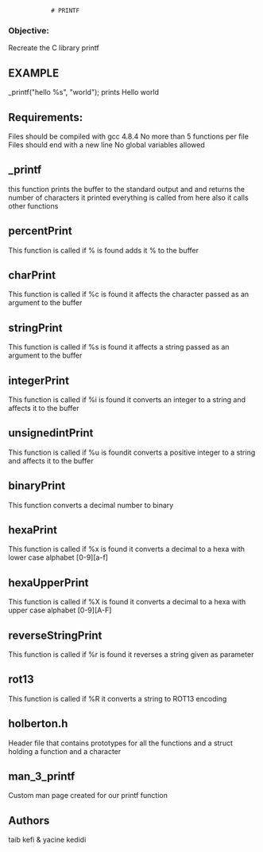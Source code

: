 				# PRINTF
### Objective:
Recreate the C library printf
## EXAMPLE
_printf("hello %s", "world");
prints Hello world
## Requirements:
Files should be compiled with gcc 4.8.4
No more than 5 functions per file
Files should end with a new line
No global variables allowed
## _printf
this function prints the buffer to the standard output and and returns the number of characters it printed everything is called from here also it calls other functions
## percentPrint
This function is called if % is found adds it % to the buffer
## charPrint
This function is called if %c is found it affects the character passed as an argument to the buffer
## stringPrint
This function is called if %s is found it affects a string passed as an argument to the buffer
## integerPrint
This function is called if %i is found it converts an integer to a string and affects it to the buffer
## unsignedintPrint
This function is called if %u is foundit  converts a positive integer to a string and affects it to the buffer
## binaryPrint
This function converts a decimal number to binary
## hexaPrint
This function is called if %x is found it converts a decimal to a hexa with lower case alphabet [0-9][a-f]
## hexaUpperPrint
This function is called if %X is found it converts a decimal to a hexa with upper case alphabet [0-9][A-F]
## reverseStringPrint
This function is called if %r is found it reverses a string given as parameter
## rot13
This function is called if %R it converts a string to ROT13 encoding
## holberton.h
Header file that contains prototypes for all the functions and a struct holding a function and a character
## man_3_printf
Custom man page created for our printf function
## Authors
taib kefi & yacine kedidi